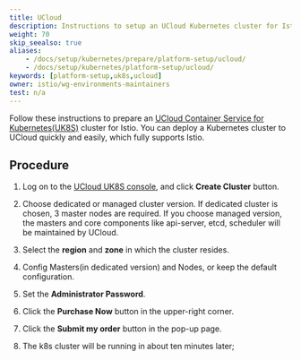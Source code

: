 ```yaml
---
title: UCloud
description: Instructions to setup an UCloud Kubernetes cluster for Istio.
weight: 70
skip_seealso: true
aliases:
    - /docs/setup/kubernetes/prepare/platform-setup/ucloud/
    - /docs/setup/kubernetes/platform-setup/ucloud/
keywords: [platform-setup,uk8s,ucloud]
owner: istio/wg-environments-maintainers
test: n/a
---
```


Follow these instructions to prepare an
[UCloud Container Service for Kubernetes(UK8S)](https://docs.ucloud.cn/uk8s/README)
cluster for Istio.
You can deploy a Kubernetes cluster to UCloud quickly and easily, which fully supports Istio.

## Procedure

1. Log on to the [UCloud UK8S console](https://console.ucloud.cn/uk8s/manage), and click **Create Cluster** button.

1. Choose dedicated or managed cluster version. If dedicated cluster is chosen, 3 master nodes are required. If you choose managed version, the masters and core components like api-server, etcd, scheduler will be maintained by UCloud.

1. Select the **region** and **zone** in which the cluster resides.

1. Config Masters(in dedicated version) and Nodes, or keep the default configuration.

1. Set the **Administrator Password**.

1. Click the **Purchase Now** button in the upper-right corner.

1. Click the **Submit my order** button in the pop-up page.

1. The k8s cluster will be running in about ten minutes later;
